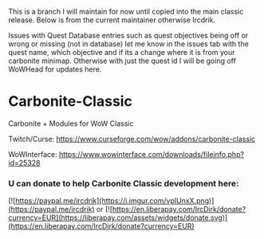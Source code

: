This is a branch I will maintain for now until copied into the main classic release.
Below is from the current maintainer otherwise Ircdrik.

Issues with Quest Database entries such as quest objectives being off or wrong or missing (not in database) let me know in the issues tab with the quest name, which objective and if its a change where it is from your carbonite minimap. Otherwise with just the quest id I will be going off WoWHead for updates here.



# Carbonite-Classic
Carbonite + Modules for WoW Classic

Twitch/Curse: https://www.curseforge.com/wow/addons/carbonite-classic

WoWInterface: https://www.wowinterface.com/downloads/fileinfo.php?id=25328

### U can donate to help Carbonite Classic development here:

[![https://paypal.me/ircdrik](https://i.imgur.com/vpIUnxX.png)](https://paypal.me/ircdrik) or [![https://en.liberapay.com/IrcDirk/donate?currency=EUR](https://liberapay.com/assets/widgets/donate.svg)](https://en.liberapay.com/IrcDirk/donate?currency=EUR)

